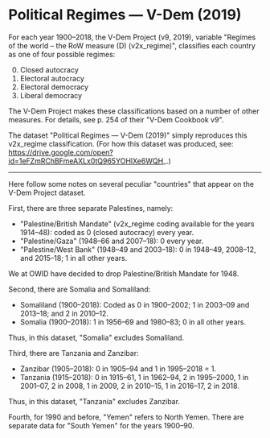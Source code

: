 # Political Regimes — V-Dem (2019)

For each year 1900–2018, the V-Dem Project (v9, 2019), variable "Regimes of the world – the RoW measure (D) (v2x_regime)", classifies each country as one of four possible regimes:

0. Closed autocracy
1. Electoral autocracy
2. Electoral democracy
3. Liberal democracy

The V-Dem Project makes these classifications based on a number of other measures. For details, see p. 254 of their "V-Dem Cookbook v9".

The dataset "Political Regimes — V-Dem (2019)" simply reproduces this v2x_regime classification. (For how this dataset was produced, see: https://drive.google.com/open?id=1eFZmRChBFmeAXLx0tQ965YOHlXe6WQH_.)

---

Here follow some notes on several peculiar "countries" that appear on the V-Dem Project dataset.

First, there are three separate Palestines, namely:

- "Palestine/British Mandate"  (v2x_regime coding available for the years 1914–48): coded as 0 (closed autocracy) every year.
- "Palestine/Gaza" (1948–66 and 2007–18): 0 every year.
- "Palestine/West Bank" (1948–49 and 2003–18): 0 in 1948–49, 2008–12, and 2015–18; 1 in all other years.

We at OWID have decided to drop Palestine/British Mandate for 1948.

Second, there are Somalia and Somaliland:

- Somaliland (1900–2018): Coded as 0 in 1900–2002; 1 in 2003–09 and 2013–18; and 2 in 2010–12.
- Somalia (1900–2018): 1 in 1956–69 and 1980–83; 0 in all other years.

Thus, in this dataset, "Somalia" excludes Somaliland.

Third, there are Tanzania and Zanzibar:

- Zanzibar (1905–2018): 0 in 1905–94 and 1 in 1995–2018 = 1. 
- Tanzania (1915–2018): 0 in 1915–61, 1 in 1962–94, 2 in 1995–2000, 1 in 2001–07, 2 in 2008, 1 in 2009, 2 in 2010–15, 1 in 2016–17, 2 in 2018.

Thus, in this dataset, "Tanzania" excludes Zanzibar.

Fourth, for 1990 and before, "Yemen" refers to North Yemen. There are separate data for "South Yemen" for the years 1900–90.